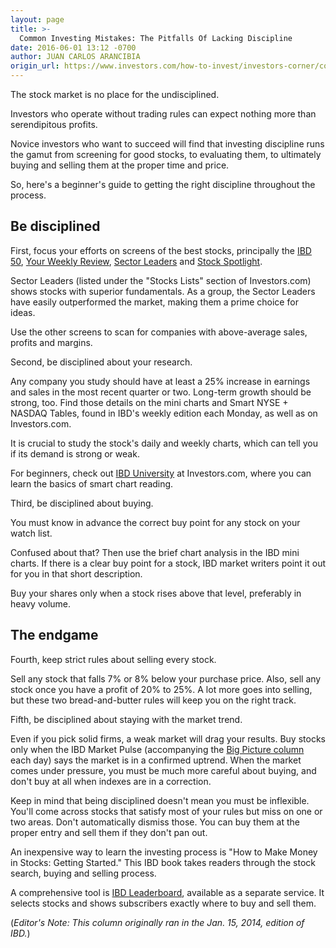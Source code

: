 ```yaml
---
layout: page
title: >-
  Common Investing Mistakes: The Pitfalls Of Lacking Discipline
date: 2016-06-01 13:12 -0700
author: JUAN CARLOS ARANCIBIA
origin_url: https://www.investors.com/how-to-invest/investors-corner/common-investing-mistakes-the-pitfalls-of-lacking-discipline
---
```





The stock market is no place for the undisciplined.


Investors who operate without trading rules can expect nothing more than serendipitous profits.


Novice investors who want to succeed will find that investing discipline runs the gamut from screening for good stocks, to evaluating them, to ultimately buying and selling them at the proper time and price.


So, here's a beginner's guide to getting the right discipline throughout the process.


**Be disciplined**
------------------


First, focus your efforts on screens of the best stocks, principally the [IBD 50](http://research.investors.com/stock-lists/ibd-50/), [Your Weekly Review](http://research.investors.com/stock-lists/your-weekly-review/), [Sector Leaders](http://research.investors.com/stock-lists/sector-leaders) and [Stock Spotlight](http://research.investors.com/stock-lists/stock-spotlight/).


Sector Leaders (listed under the "Stocks Lists" section of Investors.com) shows stocks with superior fundamentals. As a group, the Sector Leaders have easily outperformed the market, making them a prime choice for ideas.


Use the other screens to scan for companies with above-average sales, profits and margins.


Second, be disciplined about your research.


Any company you study should have at least a 25% increase in earnings and sales in the most recent quarter or two. Long-term growth should be strong, too. Find those details on the mini charts and Smart NYSE + NASDAQ Tables, found in IBD's weekly edition each Monday, as well as on Investors.com.


It is crucial to study the stock's daily and weekly charts, which can tell you if its demand is strong or weak.


For beginners, check out [IBD University](http://education.investors.com/courselandingpage.aspx?id=735786) at Investors.com, where you can learn the basics of smart chart reading.


Third, be disciplined about buying.


You must know in advance the correct buy point for any stock on your watch list.


Confused about that? Then use the brief chart analysis in the IBD mini charts. If there is a clear buy point for a stock, IBD market writers point it out for you in that short description.


Buy your shares only when a stock rises above that level, preferably in heavy volume.


**The endgame**
---------------


Fourth, keep strict rules about selling every stock.


Sell any stock that falls 7% or 8% below your purchase price. Also, sell any stock once you have a profit of 20% to 25%. A lot more goes into selling, but these two bread-and-butter rules will keep you on the right track.


Fifth, be disciplined about staying with the market trend.


Even if you pick solid firms, a weak market will drag your results. Buy stocks only when the IBD Market Pulse (accompanying the [Big Picture column](https://www.investors.com/category/market-trend/the-big-picture/) each day) says the market is in a confirmed uptrend. When the market comes under pressure, you must be much more careful about buying, and don't buy at all when indexes are in a correction.


Keep in mind that being disciplined doesn't mean you must be inflexible. You'll come across stocks that satisfy most of your rules but miss on one or two areas. Don't automatically dismiss those. You can buy them at the proper entry and sell them if they don't pan out.


An inexpensive way to learn the investing process is "How to Make Money in Stocks: Getting Started." This IBD book takes readers through the stock search, buying and selling process.


A comprehensive tool is [IBD Leaderboard](http://leaderboard.investors.com/leaderboard/leaders/), available as a separate service. It selects stocks and shows subscribers exactly where to buy and sell them.


(*Editor's Note: This column originally ran in the Jan. 15, 2014, edition of IBD.*)




